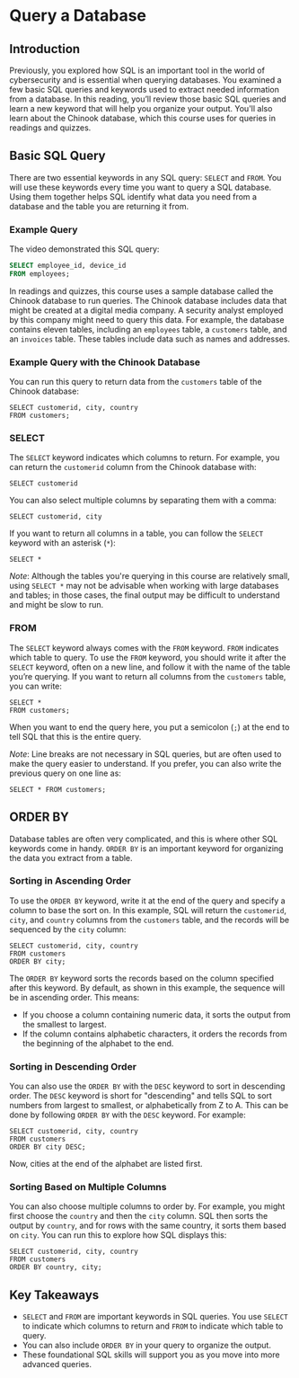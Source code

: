 # Query a Database

## Introduction
Previously, you explored how SQL is an important tool in the world of cybersecurity and is essential when querying databases. You examined a few basic SQL queries and keywords used to extract needed information from a database. In this reading, you’ll review those basic SQL queries and learn a new keyword that will help you organize your output. You'll also learn about the Chinook database, which this course uses for queries in readings and quizzes.

## Basic SQL Query
There are two essential keywords in any SQL query: `SELECT` and `FROM`. You will use these keywords every time you want to query a SQL database. Using them together helps SQL identify what data you need from a database and the table you are returning it from.

### Example Query
The video demonstrated this SQL query:
```sql
SELECT employee_id, device_id
FROM employees;
```

In readings and quizzes, this course uses a sample database called the Chinook database to run queries. The Chinook database includes data that might be created at a digital media company. A security analyst employed by this company might need to query this data. For example, the database contains eleven tables, including an `employees` table, a `customers` table, and an `invoices` table. These tables include data such as names and addresses.

### Example Query with the Chinook Database

You can run this query to return data from the `customers` table of the Chinook database:

```
SELECT customerid, city, country
FROM customers;
```

### SELECT

The `SELECT` keyword indicates which columns to return. For example, you can return the `customerid` column from the Chinook database with:

```
SELECT customerid
```

You can also select multiple columns by separating them with a comma:

```
SELECT customerid, city
```

If you want to return all columns in a table, you can follow the `SELECT` keyword with an asterisk (`*`):

```
SELECT *
```

*Note*: Although the tables you're querying in this course are relatively small, using `SELECT *` may not be advisable when working with large databases and tables; in those cases, the final output may be difficult to understand and might be slow to run.

### FROM

The `SELECT` keyword always comes with the `FROM` keyword. `FROM` indicates which table to query. To use the `FROM` keyword, you should write it after the `SELECT` keyword, often on a new line, and follow it with the name of the table you’re querying. If you want to return all columns from the `customers` table, you can write:

```
SELECT *
FROM customers;
```

When you want to end the query here, you put a semicolon (`;`) at the end to tell SQL that this is the entire query.

*Note*: Line breaks are not necessary in SQL queries, but are often used to make the query easier to understand. If you prefer, you can also write the previous query on one line as:

```
SELECT * FROM customers;
```

## ORDER BY

Database tables are often very complicated, and this is where other SQL keywords come in handy. `ORDER BY` is an important keyword for organizing the data you extract from a table.

### Sorting in Ascending Order

To use the `ORDER BY` keyword, write it at the end of the query and specify a column to base the sort on. In this example, SQL will return the `customerid`, `city`, and `country` columns from the `customers` table, and the records will be sequenced by the `city` column:

```
SELECT customerid, city, country
FROM customers
ORDER BY city;
```

The `ORDER BY` keyword sorts the records based on the column specified after this keyword. By default, as shown in this example, the sequence will be in ascending order. This means:

- If you choose a column containing numeric data, it sorts the output from the smallest to largest.
- If the column contains alphabetic characters, it orders the records from the beginning of the alphabet to the end.

### Sorting in Descending Order

You can also use the `ORDER BY` with the `DESC` keyword to sort in descending order. The `DESC` keyword is short for "descending" and tells SQL to sort numbers from largest to smallest, or alphabetically from Z to A. This can be done by following `ORDER BY` with the `DESC` keyword. For example:

```
SELECT customerid, city, country
FROM customers
ORDER BY city DESC;
```

Now, cities at the end of the alphabet are listed first.

### Sorting Based on Multiple Columns

You can also choose multiple columns to order by. For example, you might first choose the `country` and then the `city` column. SQL then sorts the output by `country`, and for rows with the same country, it sorts them based on `city`. You can run this to explore how SQL displays this:

```
SELECT customerid, city, country
FROM customers
ORDER BY country, city;
```

## Key Takeaways

- `SELECT` and `FROM` are important keywords in SQL queries. You use `SELECT` to indicate which columns to return and `FROM` to indicate which table to query.
- You can also include `ORDER BY` in your query to organize the output.
- These foundational SQL skills will support you as you move into more advanced queries.